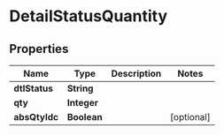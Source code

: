 # DetailStatusQuantity

## Properties
Name | Type | Description | Notes
------------ | ------------- | ------------- | -------------
**dtlStatus** | **String** |  | 
**qty** | **Integer** |  | 
**absQtyIdc** | **Boolean** |  |  [optional]

